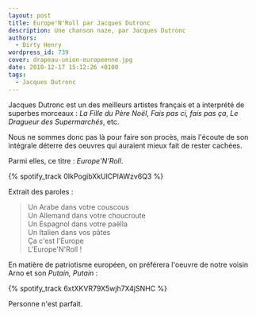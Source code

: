 ```yaml
---
layout: post
title: Europe'N'Roll par Jacques Dutronc
description: Une chanson naze, par Jacques Dutronc
authors:
  - Dirty Henry
wordpress_id: 739
cover: drapeau-union-europeenne.jpg
date: 2010-12-17 15:12:26 +0100
tags:
  - Jacques Dutronc
---
```


Jacques Dutronc est un des meilleurs artistes français et a interprété de
superbes morceaux : _La Fille du Père Noël_, _Fais pas ci, fais pas ça_, _Le
Dragueur des Supermarchés_, etc.

Nous ne sommes donc pas là pour faire son procès, mais l'écoute de son intégrale
déterre des oeuvres qui auraient mieux fait de rester cachées.

Parmi elles, ce titre : _Europe'N'Roll_.

{% spotify_track 0IkPogibXkUlCPlAWzv6Q3 %}

Extrait des paroles :

> Un Arabe dans votre couscous  
> Un Allemand dans votre choucroute  
> Un Espagnol dans votre paëlla  
> Un Italien dans vos pâtes  
> Ça c'est l'Europe  
> L'Europe'N'Roll !

En matière de patriotisme européen, on préférera l'oeuvre de notre voisin Arno
et son *Putain, Putain* :

{% spotify_track 6xtXKVR79X5wjh7X4jSNHC %}

Personne n'est parfait.
